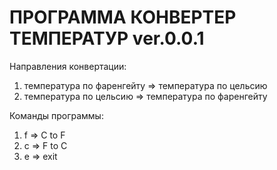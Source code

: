 # ПРОГРАММА КОНВЕРТЕР ТЕМПЕРАТУР ver.0.0.1

Направления конвертации:

1. температура по фаренгейту => температура по цельсию
2. температура по цельсию => температура по фаренгейту

Команды программы:

1. f => C to F
2. c => F to C
3. e => exit
